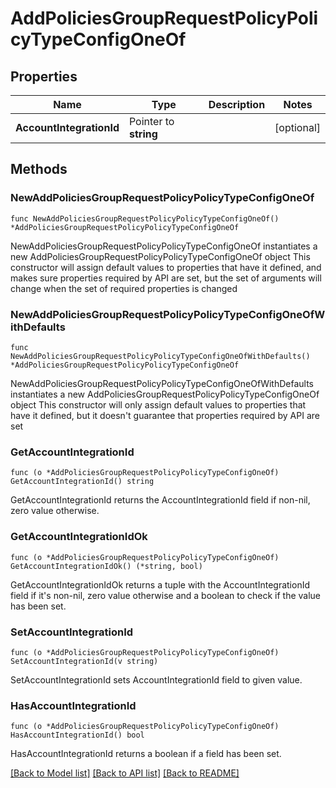 # AddPoliciesGroupRequestPolicyPolicyTypeConfigOneOf

## Properties

Name | Type | Description | Notes
------------ | ------------- | ------------- | -------------
**AccountIntegrationId** | Pointer to **string** |  | [optional] 

## Methods

### NewAddPoliciesGroupRequestPolicyPolicyTypeConfigOneOf

`func NewAddPoliciesGroupRequestPolicyPolicyTypeConfigOneOf() *AddPoliciesGroupRequestPolicyPolicyTypeConfigOneOf`

NewAddPoliciesGroupRequestPolicyPolicyTypeConfigOneOf instantiates a new AddPoliciesGroupRequestPolicyPolicyTypeConfigOneOf object
This constructor will assign default values to properties that have it defined,
and makes sure properties required by API are set, but the set of arguments
will change when the set of required properties is changed

### NewAddPoliciesGroupRequestPolicyPolicyTypeConfigOneOfWithDefaults

`func NewAddPoliciesGroupRequestPolicyPolicyTypeConfigOneOfWithDefaults() *AddPoliciesGroupRequestPolicyPolicyTypeConfigOneOf`

NewAddPoliciesGroupRequestPolicyPolicyTypeConfigOneOfWithDefaults instantiates a new AddPoliciesGroupRequestPolicyPolicyTypeConfigOneOf object
This constructor will only assign default values to properties that have it defined,
but it doesn't guarantee that properties required by API are set

### GetAccountIntegrationId

`func (o *AddPoliciesGroupRequestPolicyPolicyTypeConfigOneOf) GetAccountIntegrationId() string`

GetAccountIntegrationId returns the AccountIntegrationId field if non-nil, zero value otherwise.

### GetAccountIntegrationIdOk

`func (o *AddPoliciesGroupRequestPolicyPolicyTypeConfigOneOf) GetAccountIntegrationIdOk() (*string, bool)`

GetAccountIntegrationIdOk returns a tuple with the AccountIntegrationId field if it's non-nil, zero value otherwise
and a boolean to check if the value has been set.

### SetAccountIntegrationId

`func (o *AddPoliciesGroupRequestPolicyPolicyTypeConfigOneOf) SetAccountIntegrationId(v string)`

SetAccountIntegrationId sets AccountIntegrationId field to given value.

### HasAccountIntegrationId

`func (o *AddPoliciesGroupRequestPolicyPolicyTypeConfigOneOf) HasAccountIntegrationId() bool`

HasAccountIntegrationId returns a boolean if a field has been set.


[[Back to Model list]](../README.md#documentation-for-models) [[Back to API list]](../README.md#documentation-for-api-endpoints) [[Back to README]](../README.md)


